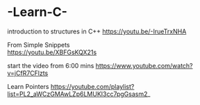 # -Learn-C-
introduction to structures in C++
https://youtu.be/-IrueTrxNHA


From Simple Snippets  
https://youtu.be/XBFGsKQX21s


start the video from 6:00 mins 
https://www.youtube.com/watch?v=jCfR7CFlzts

Learn Pointers
https://youtube.com/playlist?list=PL2_aWCzGMAwLZp6LMUKI3cc7pgGsasm2_
